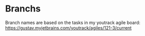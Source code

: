 # Branchs
Branch names are based on the tasks in my youtrack agile board:
https://gustav.myjetbrains.com/youtrack/agiles/121-3/current
